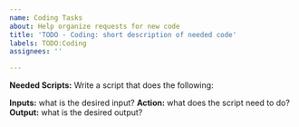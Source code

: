 ```yaml
---
name: Coding Tasks
about: Help organize requests for new code
title: 'TODO - Coding: short description of needed code'
labels: TODO:Coding
assignees: ''

---
```


**Needed Scripts:** Write a script that does the following:

**Inputs:** what is the desired input?
**Action:** what does the script need to do?
**Output:** what is the desired output?
